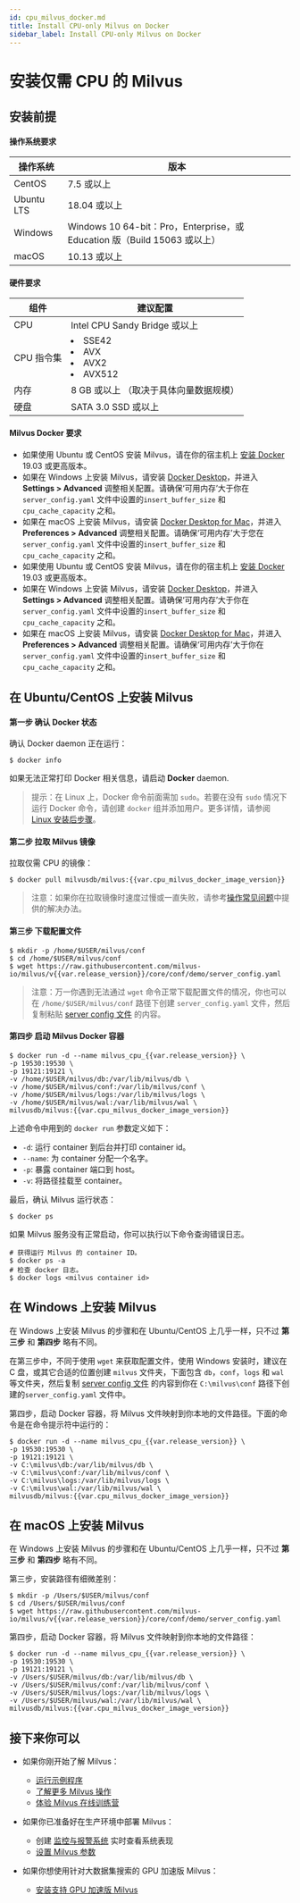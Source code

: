 ```yaml
---
id: cpu_milvus_docker.md
title: Install CPU-only Milvus on Docker
sidebar_label: Install CPU-only Milvus on Docker
---
```


# 安装仅需 CPU 的 Milvus

## 安装前提

#### 操作系统要求

| 操作系统   | 版本                                                         |
| ---------- | ------------------------------------------------------------ |
| CentOS     | 7.5 或以上                                                   |
| Ubuntu LTS | 18.04 或以上                                                 |
| Windows    | Windows 10 64-bit：Pro，Enterprise，或 Education 版（Build 15063 或以上） |
| macOS      | 10.13 或以上         |

#### 硬件要求

| 组件 | 建议配置                               |
| ---- | -------------------------------------- |
| CPU        | Intel CPU Sandy Bridge 或以上 |
| CPU 指令集 | <li>SSE42</li><li>AVX</li><li>AVX2</li><li>AVX512</li> |
| 内存 | 8 GB 或以上 （取决于具体向量数据规模） |
| 硬盘 | SATA 3.0 SSD 或以上                |

#### Milvus Docker 要求

- 如果使用 Ubuntu 或 CentOS 安装 Milvus，请在你的宿主机上 [安装 Docker](https://docs.docker.com/engine/installation/linux/docker-ce/ubuntu/) 19.03 或更高版本。
- 如果在 Windows 上安装 Milvus，请安装 [Docker Desktop](https://docs.docker.com/docker-for-windows/install/)，并进入 <b>Settings > Advanced</b> 调整相关配置。请确保‘可用内存’大于你在 `server_config.yaml` 文件中设置的`insert_buffer_size` 和 `cpu_cache_capacity` 之和。
- 如果在 macOS 上安装 Milvus，请安装 [Docker Desktop for Mac](https://docs.docker.com/docker-for-mac/install/)，并进入 <b>Preferences > Advanced</b> 调整相关配置。请确保‘可用内存’大于您在 `server_config.yaml` 文件中设置的`insert_buffer_size` 和 `cpu_cache_capacity` 之和。
- 如果使用 Ubuntu 或 CentOS 安装 Milvus，请在你的宿主机上 [安装 Docker](https://docs.docker.com/engine/installation/linux/docker-ce/ubuntu/) 19.03 或更高版本。
- 如果在 Windows 上安装 Milvus，请安装 [Docker Desktop](https://docs.docker.com/docker-for-windows/install/)，并进入 <b>Settings > Advanced</b> 调整相关配置。请确保‘可用内存’大于你在 `server_config.yaml` 文件中设置的`insert_buffer_size` 和 `cpu_cache_capacity` 之和。
- 如果在 macOS 上安装 Milvus，请安装 [Docker Desktop for Mac](https://docs.docker.com/docker-for-mac/install/)，并进入 <b>Preferences > Advanced</b> 调整相关配置。请确保‘可用内存’大于你在 `server_config.yaml` 文件中设置的`insert_buffer_size` 和 `cpu_cache_capacity` 之和。

## 在 Ubuntu/CentOS 上安装 Milvus

#### 第一步 确认 Docker 状态

确认 Docker daemon 正在运行：

```shell
$ docker info
```

如果无法正常打印 Docker 相关信息，请启动 <b>Docker</b> daemon.

> 提示：在 Linux 上，Docker 命令前面需加 `sudo`。若要在没有 `sudo` 情况下运行 Docker 命令，请创建 `docker` 组并添加用户。更多详情，请参阅 [Linux 安装后步骤](https://docs.docker.com/install/linux/linux-postinstall/)。

#### 第二步 拉取 Milvus 镜像

拉取仅需 CPU 的镜像：

```shell
$ docker pull milvusdb/milvus:{{var.cpu_milvus_docker_image_version}}
```

> 注意：如果你在拉取镜像时速度过慢或一直失败，请参考[操作常见问题](../../../faq/operational_faq.md)中提供的解决办法。

#### 第三步 下载配置文件

```shell
$ mkdir -p /home/$USER/milvus/conf
$ cd /home/$USER/milvus/conf
$ wget https://raw.githubusercontent.com/milvus-io/milvus/v{{var.release_version}}/core/conf/demo/server_config.yaml
```

> 注意：万一你遇到无法通过 `wget` 命令正常下载配置文件的情况，你也可以在 `/home/$USER/milvus/conf` 路径下创建 `server_config.yaml` 文件，然后复制粘贴 [server config 文件](https://github.com/milvus-io/milvus/blob/v{{var.release_version}}/core/conf/demo/server_config.yaml) 的内容。

#### 第四步 启动 Milvus Docker 容器

```shell
$ docker run -d --name milvus_cpu_{{var.release_version}} \
-p 19530:19530 \
-p 19121:19121 \
-v /home/$USER/milvus/db:/var/lib/milvus/db \
-v /home/$USER/milvus/conf:/var/lib/milvus/conf \
-v /home/$USER/milvus/logs:/var/lib/milvus/logs \
-v /home/$USER/milvus/wal:/var/lib/milvus/wal \
milvusdb/milvus:{{var.cpu_milvus_docker_image_version}}
```

上述命令中用到的 `docker run` 参数定义如下：

- `-d`: 运行 container 到后台并打印 container id。
- `--name`: 为 container 分配一个名字。
- `-p`: 暴露 container 端口到 host。
- `-v`: 将路径挂载至 container。

最后，确认 Milvus 运行状态：

```shell
$ docker ps
```

如果 Milvus 服务没有正常启动，你可以执行以下命令查询错误日志。

```shell
# 获得运行 Milvus 的 container ID。
$ docker ps -a
# 检查 docker 日志。
$ docker logs <milvus container id>
```

## 在 Windows 上安装 Milvus

在 Windows 上安装 Milvus 的步骤和在 Ubuntu/CentOS 上几乎一样，只不过 <b>第三步</b> 和 <b>第四步</b> 略有不同。

在第三步中，不同于使用 `wget` 来获取配置文件，使用 Windows 安装时，建议在 C 盘，或其它合适的位置创建 `milvus` 文件夹，下面包含 `db`，`conf`，`logs` 和 `wal` 等文件夹，然后复制 [server config 文件](https://github.com/milvus-io/milvus/blob/v{{var.release_version}}/core/conf/demo/server_config.yaml) 的内容到你在 `C:\milvus\conf` 路径下创建的`server_config.yaml` 文件中。

第四步，启动 Docker 容器，将 Milvus 文件映射到你本地的文件路径。下面的命令是在命令提示符中运行的：

```shell
$ docker run -d --name milvus_cpu_{{var.release_version}} \
-p 19530:19530 \
-p 19121:19121 \
-v C:\milvus\db:/var/lib/milvus/db \
-v C:\milvus\conf:/var/lib/milvus/conf \
-v C:\milvus\logs:/var/lib/milvus/logs \
-v C:\milvus\wal:/var/lib/milvus/wal \
milvusdb/milvus:{{var.cpu_milvus_docker_image_version}}
```

## 在 macOS 上安装 Milvus

在 Windows 上安装 Milvus 的步骤和在 Ubuntu/CentOS 上几乎一样，只不过 <b>第三步</b> 和 <b>第四步</b> 略有不同。

第三步，安装路径有细微差别：

```shell
$ mkdir -p /Users/$USER/milvus/conf
$ cd /Users/$USER/milvus/conf
$ wget https://raw.githubusercontent.com/milvus-io/milvus/v{{var.release_version}}/core/conf/demo/server_config.yaml
```

第四步，启动 Docker 容器，将 Milvus 文件映射到你本地的文件路径：

```shell
$ docker run -d --name milvus_cpu_{{var.release_version}} \
-p 19530:19530 \
-p 19121:19121 \
-v /Users/$USER/milvus/db:/var/lib/milvus/db \
-v /Users/$USER/milvus/conf:/var/lib/milvus/conf \
-v /Users/$USER/milvus/logs:/var/lib/milvus/logs \
-v /Users/$USER/milvus/wal:/var/lib/milvus/wal \
milvusdb/milvus:{{var.cpu_milvus_docker_image_version}}
```

## 接下来你可以

- 如果你刚开始了解 Milvus：

  - [运行示例程序](../example_code.md)
  - [了解更多 Milvus 操作](../../milvus_operation.md)
  - [体验 Milvus 在线训练营](https://github.com/milvus-io/bootcamp)

- 如果你已准备好在生产环境中部署 Milvus：

  - 创建 [监控与报警系统](../../monitor.md) 实时查看系统表现
  - [设置 Milvus 参数](../../../reference/milvus_config.md)
  
- 如果你想使用针对大数据集搜索的 GPU 加速版 Milvus：

  - [安装支持 GPU 加速版 Milvus](gpu_milvus_docker.md)
